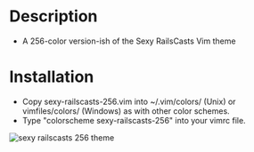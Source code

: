 # Description

- A 256-color version-ish of the Sexy RailsCasts Vim theme

# Installation

- Copy sexy-railscasts-256.vim into ~/.vim/colors/ (Unix) or vimfiles/colors/ (Windows) as with 
  other color schemes.
- Type "colorscheme sexy-railscasts-256" into your vimrc file.


![sexy railscasts 256 theme](https://github.com/davidkariuki/sexy-railscasts-256-theme/raw/master/screenshot.png)
